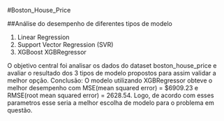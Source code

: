 #Boston_House_Price

##Análise do desempenho de diferentes tipos de modelo

1. Linear Regression
2. Support Vector Regression (SVR)
3. XGBoost XGBRegressor

O objetivo central foi analisar os dados do dataset boston_house_price e avaliar o resultado dos 3 tipos de modelo propostos para assim validar a melhor opção.
Conclusão: O modelo utilizando XGBRegressor obteve o melhor desempenho com MSE(mean squared error) = $6909.23 e RMSE(root mean squared error) = 2628.54. Logo, de acordo com esses parametros esse seria a melhor escolha de modelo para o problema em questão.

